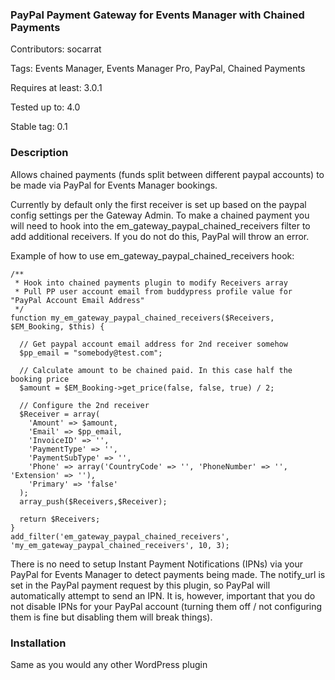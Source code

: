 ### PayPal Payment Gateway for Events Manager with Chained Payments

Contributors: socarrat

Tags: Events Manager, Events Manager Pro, PayPal, Chained Payments

Requires at least: 3.0.1

Tested up to: 4.0

Stable tag: 0.1

### Description

Allows chained payments (funds split between different paypal accounts) to be made via PayPal for Events Manager bookings.

Currently by default only the first receiver is set up based on the paypal config settings per the Gateway Admin. To make a chained payment you will need to hook into the em_gateway_paypal_chained_receivers filter to add additional receivers. If you do not do this, PayPal will throw an error.

Example of how to use em_gateway_paypal_chained_receivers hook:

    /**
     * Hook into chained payments plugin to modify Receivers array
     * Pull PP user account email from buddypress profile value for "PayPal Account Email Address"
     */
    function my_em_gateway_paypal_chained_receivers($Receivers, $EM_Booking, $this) {

      // Get paypal account email address for 2nd receiver somehow
      $pp_email = "somebody@test.com";

      // Calculate amount to be chained paid. In this case half the booking price
      $amount = $EM_Booking->get_price(false, false, true) / 2;

      // Configure the 2nd receiver
      $Receiver = array(
        'Amount' => $amount,
        'Email' => $pp_email,
        'InvoiceID' => '',
        'PaymentType' => '',
        'PaymentSubType' => '',
        'Phone' => array('CountryCode' => '', 'PhoneNumber' => '', 'Extension' => ''),
        'Primary' => 'false'
      );
      array_push($Receivers,$Receiver);

      return $Receivers;
    }
    add_filter('em_gateway_paypal_chained_receivers', 'my_em_gateway_paypal_chained_receivers', 10, 3);

There is no need to setup Instant Payment Notifications (IPNs) via your PayPal for Events Manager to detect payments being made. The notify_url is set in the PayPal payment request by this plugin, so PayPal will automatically attempt to send an IPN. It is, however, important that you do not disable IPNs for your PayPal account (turning them off / not configuring them is fine but disabling them will break things).

### Installation

Same as you would any other WordPress plugin